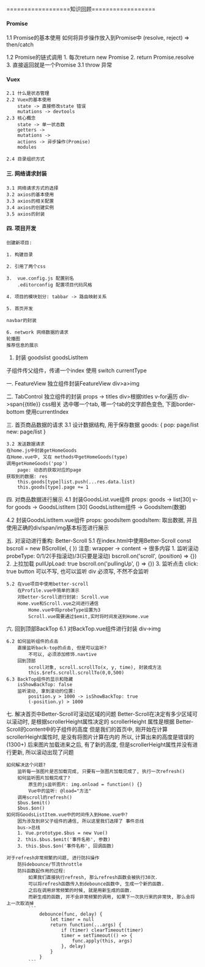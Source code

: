 ==================知识回顾==================
#### Promise
1.1 Promise的基本使用
    如何将异步操作放入到Promise中
    (resolve, reject) => then/catch

1.2 Promise的链式调用
    1. 每次return new Promise
    2. return Promise.resolve
    3. 直接返回就是一个Promise
    3.1 throw 异常

#### Vuex
    2.1 什么是状态管理
    2.2 Vuex的基本使用
        state -> 直接修改state 错误
        mutations -> devtools
    2.3 核心概念
        state -> 单一状态数
        getters ->
        mutations ->
        actions -> 异步操作(Promise)
        modules

    2.4 目录组织方式

#### 三. 网络请求封装
    3.1 网络请求方式的选择
    3.2 axios的基本使用
    3.3 axios的相关配置
    3.4 axios的创建实例
    3.5 axios的封装

#### 四. 项目开发
    创建新项目:

    1. 构建目录

    2. 引用了两个css

    3.  vue.config.js 配置别名
    	.editorconfig 配置项目代码风格

    4. 项目的模块划分: tabbar -> 路由映射关系

    5. 首页开发

    navbar的封装

    6. network 网络数据的请求
    轮播图
    推荐信息的展示


1. 封装 goodslist
    goodsListItem

子组件传父组件，传递一个index
使用 switch currentType


一. FeatureView
    独立组件封装FeatureView
        div>a>img

二. TabControl
    独立组件的封装
        props -> titles
        div>根据titles v-for遍历 div->span{{title}}
        css相关
        选中哪一个tab, 哪一个tab的文字颜色变色, 下面border-bottom
            使用currentIndex

三. 首页商品数据的请求
    3.1 设计数据结构, 用于保存数据
    goods: {
        pop: page/list
        new: page/list
    }

    3.2 发送数据请求
    在home.js中封装getHomeGoods
    在Home.vue中, 又在 methods中getHomeGoods(type)
    调用getHomeGoods('pop')
        page: 动态的获取对应的page
    获取到的数据: res
        this.goods[type]list.push(...res.data.list)
        this.goods[type].page += 1

四. 对商品数据进行展示
    4.1 封装GoodsList.vue组件
    props: goods -> list[30]
    v-for goods -> GoodsListItem [30]
    GoodsListItem组件 -> GoodsItem(数据)

   4.2 封装GoodsListItem.vue组件
    props: goodsItem
    goodsItem: 取出数据, 并且使用正确的div/span/img基本标签进行展示

五. 对滚动进行重构: Better-Scroll
    5.1 在index.html中使用Better-Scroll
    const bscroll = new BScroll(el, { })
    注意: wrapper -> content -> 很多内容
    1. 监听滚动
        probeType: 0/1/2(手指滚动)/3(只要是滚动)
        bscroll.on('scroll', (position) => {})
    2. 上拉加载
        pullUpLoad: true
        bscroll.on('pullingUp', () => {})
    3. 监听点击
        click: true
        button 可以不写, 也可以监听
        div    必须写, 不然不会监听

    5.2 在vue项目中使用better-scroll
        在Profile.vue中简单的演示
        对Better-Scroll进行封装: Scroll.vue
        Home.vue和Scroll.vue之间进行通信
            Home.vue中将probeType设置为3
            Scroll.vue需要通过$emit,实时将时间发送到Home.vue

六. 回到顶部BackTop
    6.1 对BackTop.vue组件进行封装
        div->img

    6.2 如何监听组件的点击
        直接监听back-top的点击, 但是可以监听?
            不可以, 必须添加修饰.navtive
        回到顶部
            scroll对象, scroll.scrollTo(x, y, time), 封装成方法
            this.$refs.scroll.scrollTo(0,0,500)
    6.3 BackTop组件的显示和隐藏
        isShowBackTop: false
        监听滚动, 拿到滚动的位置:
            position.y > 1000 -> isShowBackTop: true
            (-position.y) > 1000

七. 解决首页中Better-Scroll可滚动区域的问题
    Better-Scroll在决定有多少区域可以滚动时, 是根据scrollerHeight属性决定的
        scrollerHeight 属性是根据 Better-Scroll的content中的子组件的高度
        但是我们的首页中, 刚开始在计算scrollerHeight属性时, 是没有将图片计算在内的
        所以, 计算出来的高度是错误的(1300+)
        后来图片加载进来之后, 有了新的高度, 但是scrollerHeight属性并没有进行更新,
        所以滚动出现了问题

    如何解决这个问题?
        监听每一张图片是否加载完成, 只要有一张图片加载完成了, 执行一次refresh()
        如何监听图片加载完成了?
            原生的js监听图片: img.onload = function() {}
            Vue中的监听: @load="方法"
        调用scroll的refresh()
        $bus.$emit()
        $bus.$on()
    如何将GoodsListItem.vue中的时间传入到Home.vue中?
        因为涉及到非父子组件的通信, 所以这里我们选择了 事件总线
        bus->总线
        1. Vue.prototype.$bus = new Vue()
        2. this.$bus.$emit('事件名称', 参数)
        3. this.$bus.$on('事件名称', 回调函数)

    对于refresh非常频繁的问题, 进行防抖操作
        防抖debounce/节流throttle
        防抖函数起作用的过程:
            如果我们直接执行refresh, 那么refresh函数会被执行30次.
            可以将refresh函数传入到debounce函数中, 生成一个新的函数.
            之后在调用非常频繁的时候, 就是用新生成的函数.
            而新生成的函数, 并不会非常频繁的调用, 如果下一次执行来的非常快, 那么会将上一次取消掉
            ```
                debounce(func, delay) {
                    let timer = null
                    return function(...args) {
                        if (timer) clearTimeout(timer)
                        timer = setTimeout(() => {
                            func.apply(this, args)
                        }, delay)
                    }
                }
            ```


















